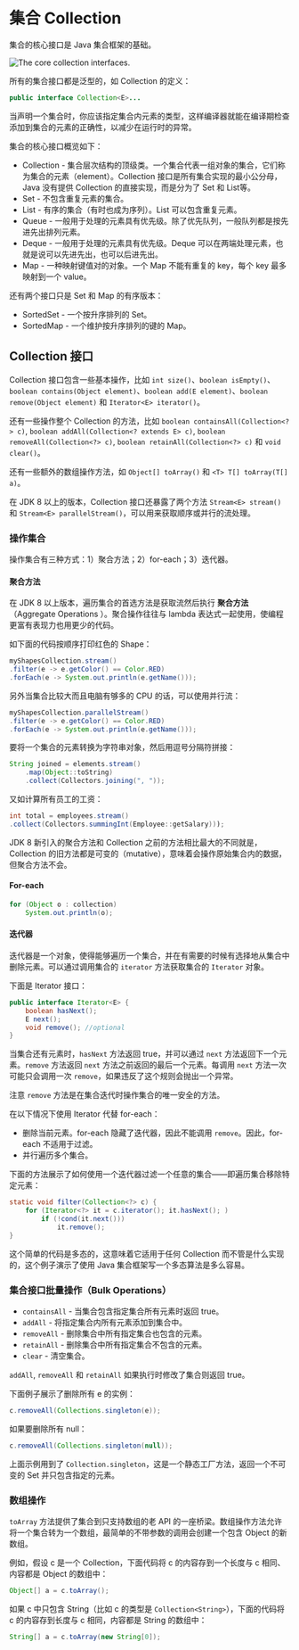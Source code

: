 # 集合 Collection

集合的核心接口是 Java 集合框架的基础。

![The core collection interfaces.](https://docs.oracle.com/javase/tutorial/figures/collections/colls-coreInterfaces.gif)

所有的集合接口都是泛型的，如 Collection 的定义：

```java
public interface Collection<E>...
```

当声明一个集合时，你应该指定集合内元素的类型，这样编译器就能在编译期检查添加到集合的元素的正确性，以减少在运行时的异常。

集合的核心接口概览如下：

- Collection - 集合层次结构的顶级类。一个集合代表一组对象的集合，它们称为集合的元素（element）。Collection 接口是所有集合实现的最小公分母，Java 没有提供 Collection 的直接实现，而是分为了 Set 和 List等。
- Set - 不包含重复元素的集合。
- List - 有序的集合（有时也成为序列）。List 可以包含重复元素。
- Queue - 一般用于处理的元素具有优先级。除了优先队列，一般队列都是按先进先出排列元素。
- Deque - 一般用于处理的元素具有优先级。Deque 可以在两端处理元素，也就是说可以先进先出，也可以后进先出。
- Map - 一种映射键值对的对象。一个 Map 不能有重复的 key，每个 key 最多映射到一个 value。

还有两个接口只是 Set 和 Map 的有序版本：

- SortedSet - 一个按升序排列的 Set。
- SortedMap - 一个维护按升序排列的键的 Map。

## Collection 接口

Collection 接口包含一些基本操作，比如 `int size()`、`boolean isEmpty()`、`boolean contains(Object element)`、`boolean add(E element)`、`boolean remove(Object element)` 和 `Iterator<E> iterator()`。

还有一些操作整个 Collection 的方法，比如 `boolean containsAll(Collection<?> c)`, `boolean addAll(Collection<? extends E> c)`, `boolean removeAll(Collection<?> c)`, `boolean retainAll(Collection<?> c)` 和 `void clear()`。

还有一些额外的数组操作方法，如 `Object[] toArray()` 和 `<T> T[] toArray(T[] a)`。

在 JDK 8 以上的版本，Collection 接口还暴露了两个方法 `Stream<E> stream()` 和 `Stream<E> parallelStream()`，可以用来获取顺序或并行的流处理。

### 操作集合

操作集合有三种方式：1）聚合方法；2）for-each；3）迭代器。

#### 聚合方法

在 JDK 8 以上版本，遍历集合的首选方法是获取流然后执行 **聚合方法**（Aggregate Operations ）。聚合操作往往与 lambda 表达式一起使用，使编程更富有表现力也用更少的代码。

如下面的代码按顺序打印红色的 Shape：

```java
myShapesCollection.stream()
.filter(e -> e.getColor() == Color.RED)
.forEach(e -> System.out.println(e.getName()));
```

另外当集合比较大而且电脑有够多的 CPU 的话，可以使用并行流：

```java
myShapesCollection.parallelStream()
.filter(e -> e.getColor() == Color.RED)
.forEach(e -> System.out.println(e.getName()));
```

要将一个集合的元素转换为字符串对象，然后用逗号分隔符拼接：

```java
String joined = elements.stream()
    .map(Object::toString)
    .collect(Collectors.joining(", "));
```

又如计算所有员工的工资：

```java
int total = employees.stream()
.collect(Collectors.summingInt(Employee::getSalary)));
```

JDK 8 新引入的聚合方法和 Collection 之前的方法相比最大的不同就是，Collection 的旧方法都是可变的（mutative），意味着会操作原始集合内的数据，但聚合方法不会。

#### For-each

```java
for (Object o : collection)
    System.out.println(o);
```

#### 迭代器

迭代器是一个对象，使得能够遍历一个集合，并在有需要的时候有选择地从集合中删除元素。可以通过调用集合的 `iterator` 方法获取集合的 `Iterator` 对象。

下面是 Iterator 接口：

```java
public interface Iterator<E> {
    boolean hasNext();
    E next();
    void remove(); //optional
}
```

当集合还有元素时，`hasNext` 方法返回 true，并可以通过 `next` 方法返回下一个元素。`remove` 方法返回 `next` 方法之前返回的最后一个元素。每调用 `next` 方法一次可能只会调用一次 `remove`，如果违反了这个规则会抛出一个异常。

注意 `remove` 方法是在集合迭代时操作集合的唯一安全的方法。

在以下情况下使用 Iterator 代替 for-each：

- 删除当前元素。for-each 隐藏了迭代器，因此不能调用 `remove`。因此，for-each 不适用于过滤。
- 并行遍历多个集合。

下面的方法展示了如何使用一个迭代器过滤一个任意的集合——即遍历集合移除特定元素：

```java
static void filter(Collection<?> c) {
    for (Iterator<?> it = c.iterator(); it.hasNext(); )
        if (!cond(it.next()))
            it.remove();
}
```

这个简单的代码是多态的，这意味着它适用于任何 Collection 而不管是什么实现的，这个例子演示了使用 Java 集合框架写一个多态算法是多么容易。

### 集合接口批量操作（Bulk Operations）

- `containsAll` - 当集合包含指定集合所有元素时返回 true。
- `addAll` - 将指定集合内所有元素添加到集合中。
- `removeAll` - 删除集合中所有指定集合也包含的元素。
- `retainAll` - 删除集合中所有指定集合不包含的元素。
- `clear` - 清空集合。

`addAll`, `removeAll` 和 `retainAll` 如果执行时修改了集合则返回 true。

下面例子展示了删除所有 e 的实例：

```java
c.removeAll(Collections.singleton(e));
```

如果要删除所有 null：

```java
c.removeAll(Collections.singleton(null));
```

上面示例用到了 `Collection.singleton`，这是一个静态工厂方法，返回一个不可变的 Set 并只包含指定的元素。

### 数组操作

`toArray` 方法提供了集合到只支持数组的老 API 的一座桥梁。数组操作方法允许将一个集合转为一个数组，最简单的不带参数的调用会创建一个包含 Object 的新数组。

例如，假设 c 是一个 Collection，下面代码将 c 的内容存到一个长度与 c 相同、内容都是 Object 的数组中：

```java
Object[] a = c.toArray();
```

如果 c 中只包含 String（比如 c 的类型是 `Collection<String>`），下面的代码将 c 的内容存到长度与 c 相同，内容都是 String 的数组中：

```java
String[] a = c.toArray(new String[0]);
```
